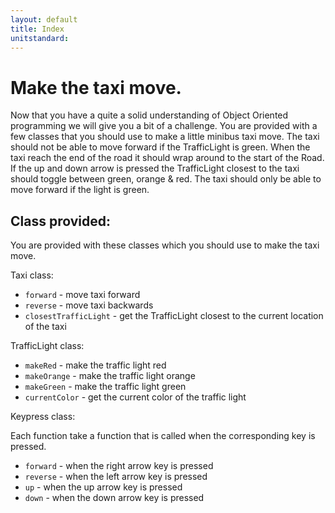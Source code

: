 ```yaml
---
layout: default
title: Index
unitstandard:
---
```

# Make the taxi move.

Now that you have a quite a solid understanding of Object Oriented programming we will give you a bit of a challenge. You are provided with a few classes that you should use to make a little minibus taxi move. The taxi should not be able to move forward if the TrafficLight is green. When the taxi reach the end of the road it should wrap around to the start of the Road. If the up and down arrow is pressed the TrafficLight closest to the taxi should toggle between green, orange & red. The taxi should only be able to move forward if the light is green.

## Class provided:

You are provided with these classes which you should use to make the taxi move.

Taxi class:

* `forward` - move taxi forward
* `reverse` - move taxi backwards
* `closestTrafficLight` - get the TrafficLight closest to the current location of the taxi

TrafficLight class:

* `makeRed` - make the traffic light red
* `makeOrange` - make the traffic light orange
* `makeGreen` - make the traffic light green
* `currentColor` - get the current color of the traffic light

Keypress class:

Each function take a function that is called when the corresponding key is pressed.

* `forward` - when the right arrow key is pressed
* `reverse` - when the left arrow key is pressed
* `up` - when the up arrow key is pressed
* `down` - when the down arrow key is pressed
